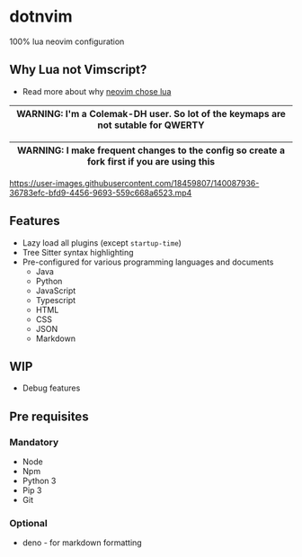 # dotnvim

100% lua neovim configuration

## Why Lua not Vimscript?

- Read more about why [neovim chose lua](https://github.com/neovim/neovim/wiki/FAQ#why-embed-lua-instead-of-x)

| WARNING: I'm a Colemak-DH user. So lot of the keymaps are not sutable for QWERTY |
| -------------------------------------------------------------------------------- |

| WARNING: I make frequent changes to the config so create a fork first if you are using this |
| ------------------------------------------------------------------------------------------- |

https://user-images.githubusercontent.com/18459807/140087936-36783efc-bfd9-4456-9693-559c668a6523.mp4

## Features

- Lazy load all plugins (except `startup-time`)
- Tree Sitter syntax highlighting
- Pre-configured for various programming languages and documents
  - Java
  - Python
  - JavaScript
  - Typescript
  - HTML
  - CSS
  - JSON
  - Markdown

## WIP

- Debug features

## Pre requisites

### Mandatory

- Node
- Npm
- Python 3
- Pip 3
- Git

### Optional

- deno - for markdown formatting
